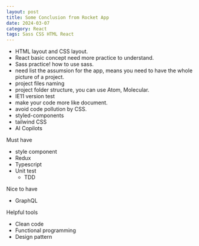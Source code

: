 ```yaml
---
layout: post
title: Some Conclusion from Rocket App
date: 2024-03-07
category: React
tags: Sass CSS HTML React
---
```


- HTML layout and CSS layout.
- React basic concept need more practice to understand.
- Sass practice! how to use sass.
- need list the assumsion for the app, means you need to have the whole picture of a project.
- project files naming
- project folder structure, you can use Atom, Molecular.
- IE11 version test
- make your code more like document.
- avoid code pollution by CSS.
- styled-components
- tailwind CSS
- AI Copilots

Must have
- style component
- Redux
- Typescript
- Unit test
  - TDD

Nice to have
- GraphQL

Helpful tools
- Clean code
- Functional programming
- Design pattern